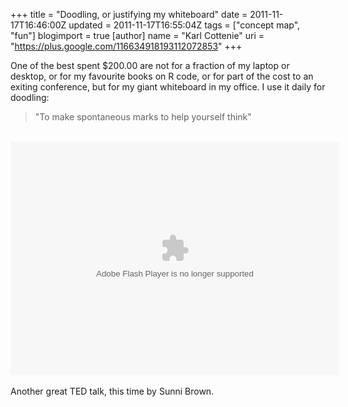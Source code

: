 +++
title = "Doodling, or justifying my whiteboard"
date = 2011-11-17T16:46:00Z
updated = 2011-11-17T16:55:04Z
tags = ["concept  map", "fun"]
blogimport = true 
[author]
	name = "Karl Cottenie"
	uri = "https://plus.google.com/116634918193112072853"
+++

One of the best spent $200.00 are not for a fraction of my laptop or desktop, or for my favourite books on R code, or for part of the cost to an exiting conference, but for my giant whiteboard in my office. I use it daily for doodling:<br /><blockquote class="tr_bq">"To make spontaneous marks to help yourself think"</blockquote><br /><object height="374" width="526"><param name="movie" value="http://video.ted.com/assets/player/swf/EmbedPlayer.swf"> </param><param name="allowFullScreen" value="true" />  <param name="allowScriptAccess" value="always"/>  <param name="wmode" value="transparent"> </param><param name="bgColor" value="#ffffff"> </param><param name="flashvars" value="vu=http://video.ted.com/talk/stream/2011/Blank/SunniBrown_2011-320k.mp4&su=http://images.ted.com/images/ted/tedindex/embed-posters/SunniBrown_2011-embed.jpg&vw=512&vh=288&ap=0&ti=1230&lang=&introDuration=15330&adDuration=4000&postAdDuration=830&adKeys=talk=sunni_brown;year=2011;theme=presentation_innovation;theme=the_creative_spark;event=TED2011;tag=Business;tag=Culture;tag=creativity;tag=presentation;&preAdTag=tconf.ted/embed;tile=1;sz=512x288;" />  <embed src="http://video.ted.com/assets/player/swf/EmbedPlayer.swf" pluginspace="http://www.macromedia.com/go/getflashplayer" type="application/x-shockwave-flash" wmode="transparent" bgColor="#ffffff" width="526" height="374" allowFullScreen="true" allowScriptAccess="always" flashvars="vu=http://video.ted.com/talk/stream/2011/Blank/SunniBrown_2011-320k.mp4&su=http://images.ted.com/images/ted/tedindex/embed-posters/SunniBrown_2011-embed.jpg&vw=512&vh=288&ap=0&ti=1230&lang=&introDuration=15330&adDuration=4000&postAdDuration=830&adKeys=talk=sunni_brown;year=2011;theme=presentation_innovation;theme=the_creative_spark;event=TED2011;tag=Business;tag=Culture;tag=creativity;tag=presentation;&preAdTag=tconf.ted/embed;tile=1;sz=512x288;"></embed></object><br /><br />Another great TED talk, this time by Sunni Brown.
